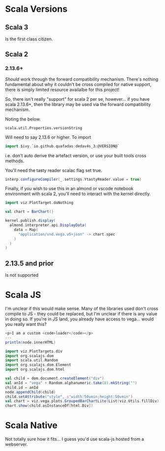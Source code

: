 # Scala Versions
## Scala 3
Is the first class citizen.

## Scala 2
### 2.13.6+
_Should_ work through the forward compatibility mechanism. There's nothing fundamental about why it couldn't be cross compiled for native support, there is simply limited resource availalbe for this project!

So, there isn't really "support" for scala 2 per se, however... if you have scala 2.13.6+, then the library may be used via the forward compatibility mechanism.

Noting the below. 
```
scala.util.Properties.versionString
```
Will need to say 2.13.6 or higher. To import

```scala 
import $ivy.`io.github.quafadas:dedav4s_3:@VERSION@`
```
i.e. don't auto derive the artefact version, or use your built tools cross methods.

You'll need the tasty reader scalac flag set true. 

```scala
interp.configureCompiler(_.settings.YtastyReader.value = true)
```

Finally, if you wish to use this in an almond or vscode notebook environment with scala 2, you'll need to interact with the kernel directly. 

```scala
import viz.PlotTarget.doNothing

val chart = BarChart()

kernel.publish.display(
  almond.interpreter.api.DisplayData(
    data = Map(      
      "application/vnd.vega.v5+json" -> chart.spec
    )
  )  
)
```

## 2.13.5 and prior
Is not supported

# Scala JS
I'm unclear if this would make sense. Many of the libraries used don't cross compile to JS - they could be replaced, but I'm unclear if there is any value in doing so. If you're in JS land, you already have access to vega... would you really want this?

```scala mdoc:js
<p>I am a custom <code>loader</code></p>
---
println(node.innerHTML)
```

```scala mdoc:js
import viz.PlotTargets.div
import org.scalajs.dom
import scala.util.Random
import org.scalajs.dom.Element
import org.scalajs.dom.html

val child = dom.document.createElement("div")
val anId = "vega" + Random.alphanumeric.take(8).mkString("")
child.id = anId
node.appendChild(child)
child.setAttribute("style", s"width:50vmin;height:50vmin")
val chart = viz.vega.plots.GroupedBarChartLite(List(viz.Utils.fillDiv))
chart.show(child.asInstanceOf[html.Div])
```

# Scala Native
Not totally sure how it fits... I guess you'd use scala-js hosted from a webserver.